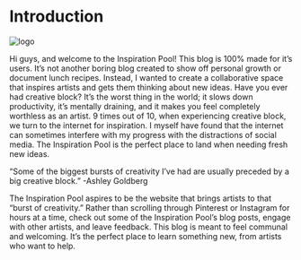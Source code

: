 # Introduction

![logo](TheInspirationPoolLogo.jpg)

Hi guys, and welcome to the Inspiration Pool! This blog is 100% made for it’s users. It’s not another boring blog created to show off personal growth or document lunch recipes. Instead, I wanted to create a collaborative space that inspires artists and gets them thinking about new ideas. Have you ever had creative block? It’s the worst thing in the world; it slows down productivity, it’s mentally draining, and it makes you feel completely worthless as an artist. 9 times out of 10, when experiencing creative block, we turn to the internet for inspiration. I myself have found that the internet can sometimes interfere with my progress with the distractions of social media. The Inspiration Pool is the perfect place to land when needing fresh new ideas.

“Some of the biggest bursts of creativity I’ve had are usually preceded by a big creative block.”  -Ashley Goldberg

The Inspiration Pool aspires to be the website that brings artists to that “burst of creativity.” Rather than scrolling through Pinterest or Instagram for hours at a time, check out some of the Inspiration Pool’s blog posts, engage with other artists, and leave feedback. This blog is meant to feel communal and welcoming. It’s the perfect place to learn something new, from artists who want to help.

